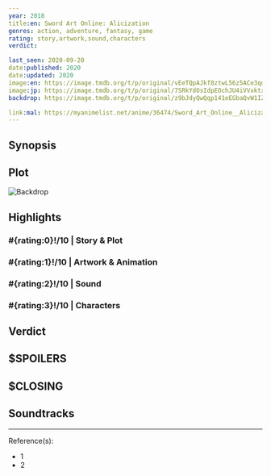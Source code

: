 ```yaml
---
year: 2018
title:en: Sword Art Online: Alicization
genres: action, adventure, fantasy, game
rating: story,artwork,sound,characters
verdict:

last_seen: 2020-09-20
date:published: 2020
date:updated: 2020
image:en: https://image.tmdb.org/t/p/original/vEeTQpAJkf8ztwL56z5ACe3qd7E.jpg
image:jp: https://image.tmdb.org/t/p/original/7SRkYdOsIdpEOchJU4iVVxktxtE.jpg
backdrop: https://image.tmdb.org/t/p/original/z9bJdyQwQqp141eEGbaQvW1IZhR.jpg

link:mal: https://myanimelist.net/anime/36474/Sword_Art_Online__Alicization
---
```



## Synopsis

## Plot

![Backdrop]()

## Highlights

### #{rating:0}!/10 | Story & Plot

### #{rating:1}!/10 | Artwork & Animation

### #{rating:2}!/10 | Sound

### #{rating:3}!/10 | Characters

## Verdict

## $SPOILERS

## $CLOSING

## Soundtracks

***
Reference(s):

- 1
- 2
